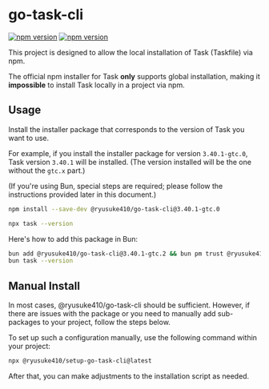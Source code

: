 # go-task-cli

[![npm version](https://img.shields.io/npm/v/@ryusuke410/go-task-cli.svg)](https://www.npmjs.com/package/@ryusuke410/go-task-cli)
[![npm version](https://img.shields.io/npm/v/@ryusuke410/setup-go-task-cli.svg)](https://www.npmjs.com/package/@ryusuke410/setup-go-task-cli)

This project is designed to allow the local installation of Task (Taskfile) via npm.

The official npm installer for Task **only** supports global installation, making it **impossible** to install Task locally in a project via npm.

## Usage

Install the installer package that corresponds to the version of Task you want to use.

For example, if you install the installer package for version `3.40.1-gtc.0`, Task version `3.40.1` will be installed. (The version installed will be the one without the `gtc.x` part.)

(If you're using Bun, special steps are required; please follow the instructions provided later in this document.)

```sh
npm install --save-dev @ryusuke410/go-task-cli@3.40.1-gtc.0
```

```sh
npx task --version
```

Here's how to add this package in Bun:

```sh
bun add @ryusuke410/go-task-cli@3.40.1-gtc.2 && bun pm trust @ryusuke410/go-task-cli && bun install
bun task --version
```

## Manual Install

In most cases, @ryusuke410/go-task-cli should be sufficient. However, if there are issues with the package or you need to manually add sub-packages to your project, follow the steps below.

To set up such a configuration manually, use the following command within your project:

```sh
npx @ryusuke410/setup-go-task-cli@latest
```

After that, you can make adjustments to the installation script as needed.
